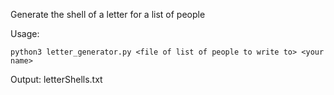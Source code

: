 Generate the shell of a letter for a list of people

Usage:
```
python3 letter_generator.py <file of list of people to write to> <your name>
```

Output: letterShells.txt

